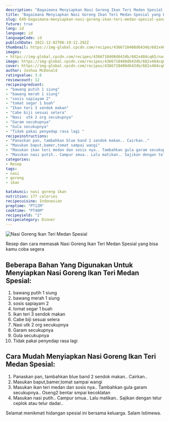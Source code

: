 ```yaml
---
description: "Bagaimana Menyiapkan Nasi Goreng Ikan Teri Medan Spesial yang Lezat"
title: "Bagaimana Menyiapkan Nasi Goreng Ikan Teri Medan Spesial yang Lezat"
slug: 649-bagaimana-menyiapkan-nasi-goreng-ikan-teri-medan-spesial-yang-lezat
future: true
lang: id
language: id
languageCode: id
publishDate: 2021-12-02T06:19:12.292Z 
thumbnail: https://img-global.cpcdn.com/recipes/4366710408d6434b/682x484cq65/nasi-goreng-ikan-teri-medan-spesial-foto-resep-utama.png
images:
- https://img-global.cpcdn.com/recipes/4366710408d6434b/682x484cq65/nasi-goreng-ikan-teri-medan-spesial-foto-resep-utama.png
image: https://img-global.cpcdn.com/recipes/4366710408d6434b/682x484cq65/nasi-goreng-ikan-teri-medan-spesial-foto-resep-utama.png
cover: https://img-global.cpcdn.com/recipes/4366710408d6434b/682x484cq65/nasi-goreng-ikan-teri-medan-spesial-foto-resep-utama.png
author: Joshua McDonald
ratingvalue: 3.6
reviewcount: 12
recipeingredient:
- "bawang putih 1 siung"
- "bawang merah 1 siung"
- "sosis sapiayam 2"
- "tomat segar 1 buah"
- "Ikan teri 3 sendok makan"
- "Cabe biji sesuai selera"
- "Nasi  utk 2 org secukupnya"
- "Garam secukupnya"
- "Gula secukupnya"
- "Tidak pakai penyedap rasa lagi "
recipeinstructions:
- "Panaskan pan, tambahkan blue band 2 sendok makan.. Cairkan.."
- "Masukan baput,bamer,tomat sampai wangi"
- "Masukan ikan teri medan dan sosis nya.. Tambahkan gula garam secukupnya.. Oseng2 bentar smpai kecoklatan"
- "Masukan nasi putih.. Campur smua.. Lalu matikan.. Sajikan dengan telur ceplok atau telur dadar.."
categories:
- Resep
tags:
- nasi
- goreng
- ikan

katakunci: nasi goreng ikan 
nutrition: 177 calories
recipecuisine: Indonesian
preptime: "PT12M"
cooktime: "PT46M"
recipeyield: "2"
recipecategory: Dinner
---
```



![Nasi Goreng Ikan Teri Medan Spesial](https://img-global.cpcdn.com/recipes/4366710408d6434b/682x484cq65/nasi-goreng-ikan-teri-medan-spesial-foto-resep-utama.png)

Resep dan cara memasak  Nasi Goreng Ikan Teri Medan Spesial yang bisa kamu coba segera

<!--inarticleads1-->

## Beberapa Bahan Yang Digunakan Untuk Menyiapkan Nasi Goreng Ikan Teri Medan Spesial:

1. bawang putih 1 siung
1. bawang merah 1 siung
1. sosis sapiayam 2
1. tomat segar 1 buah
1. Ikan teri 3 sendok makan
1. Cabe biji sesuai selera
1. Nasi  utk 2 org secukupnya
1. Garam secukupnya
1. Gula secukupnya
1. Tidak pakai penyedap rasa lagi 



<!--inarticleads2-->

## Cara Mudah Menyiapkan Nasi Goreng Ikan Teri Medan Spesial:

1. Panaskan pan, tambahkan blue band 2 sendok makan.. Cairkan..
1. Masukan baput,bamer,tomat sampai wangi
1. Masukan ikan teri medan dan sosis nya.. Tambahkan gula garam secukupnya.. Oseng2 bentar smpai kecoklatan
1. Masukan nasi putih.. Campur smua.. Lalu matikan.. Sajikan dengan telur ceplok atau telur dadar..




Selamat menikmati hidangan spesial ini bersama keluarga. Salam Istimewa.
